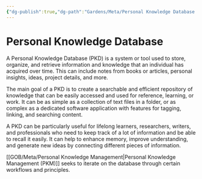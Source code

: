 ```yaml
---
{"dg-publish":true,"dg-path":"Gardens/Meta/Personal Knowledge Database.md","permalink":"/gardens/meta/personal-knowledge-database/","tags":["fundamental","definition","howto"],"noteIcon":"","created":"","updated":""}
---
```


# Personal Knowledge Database

A Personal Knowledge Database (PKD) is a system or tool used to store, organize, and retrieve information and knowledge that an individual has acquired over time. This can include notes from books or articles, personal insights, ideas, project details, and more.    
  
The main goal of a PKD is to create a searchable and efficient repository of knowledge that can be easily accessed and used for reference, learning, or work. It can be as simple as a collection of text files in a folder, or as complex as a dedicated software application with features for tagging, linking, and searching content.  
  
A PKD can be particularly useful for lifelong learners, researchers, writers, and professionals who need to keep track of a lot of information and be able to recall it easily. It can help to enhance memory, improve understanding, and generate new ideas by connecting different pieces of information.

[[GOB/Meta/Personal Knowledge Management\|Personal Knowledge Management (PKM)]] seeks to iterate on the database through certain workflows and principles.